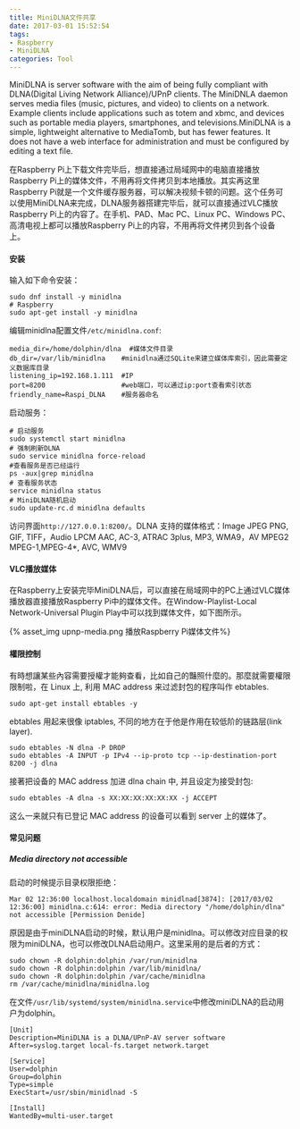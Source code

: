 ```yaml
---
title: MiniDLNA文件共享
date: 2017-03-01 15:52:54
tags:
- Raspberry
- MiniDLNA
categories: Tool
---
```


MiniDLNA is server software with the aim of being fully compliant with DLNA(Digital Living Network Alliance)/UPnP clients. The MiniDNLA daemon serves media files (music, pictures, and video) to clients on a network. Example clients include applications such as totem and xbmc, and devices such as portable media players, smartphones, and televisions.MiniDLNA is a simple, lightweight alternative to MediaTomb, but has fewer features. It does not have a web interface for administration and must be configured by editing a text file.

<!-- more -->

在Raspberry Pi上下载文件完毕后，想直接通过局域网中的电脑直接播放Raspberry Pi上的媒体文件，不用再将文件拷贝到本地播放。其实再这里Raspberry Pi就是一个文件缓存服务器，可以解决视频卡顿的问题。这个任务可以使用MiniDLNA来完成，DLNA服务器搭建完毕后，就可以直接通过VLC播放Raspberry Pi上的内容了。在手机、PAD、Mac PC、Linux PC、Windows PC、高清电视上都可以播放Raspberry Pi上的内容，不用再将文件拷贝到各个设备上。

#### 安装

输入如下命令安装：

```shell
sudo dnf install -y minidlna
# Raspberry
sudo apt-get install -y minidlna
```

编辑minidlna配置文件`/etc/minidlna.conf`:

```shell
media_dir=/home/dolphin/dlna  #媒体文件目录
db_dir=/var/lib/minidlna    #minidlna通过SQLite来建立媒体库索引，因此需要定义数据库目录
listening_ip=192.168.1.111  #IP
port=8200                   #web端口，可以通过ip:port查看索引状态
friendly_name=Raspi_DLNA    #服务器命名
```

启动服务：

```shell
# 启动服务
sudo systemctl start minidlna
# 强制刷新DLNA
sudo service minidlna force-reload
#查看服务是否已经运行
ps -aux|grep minidlna
# 查看服务状态
service minidlna status
# MiniDLNA随机启动
sudo update-rc.d minidlna defaults
```

访问界面`http://127.0.0.1:8200/`。DLNA 支持的媒体格式：Image JPEG PNG, GIF, TIFF，Audio LPCM AAC, AC-3, ATRAC 3plus, MP3, WMA9，AV MPEG2 MPEG-1,MPEG-4*, AVC, WMV9


#### VLC播放媒体

在Raspberry上安装完毕MiniDLNA后，可以直接在局域网中的PC上通过VLC媒体播放器直接播放Raspberry Pi中的媒体文件。在Window-Playlist-Local Network-Universal Plugin Play中可以找到媒体文件，如下图所示。

{% asset_img upnp-media.png 播放Raspberry Pi媒体文件%}

#### 權限控制

有時想讓某些內容需要授權才能夠查看，比如自己的豔照什麼的。那麼就需要權限限制啦，在 Linux 上, 利用 MAC address 来过滤封包的程序叫作 ebtables.

```shell
sudo apt-get install ebtables -y
```

ebtables 用起来很像 iptables, 不同的地方在于他是作用在较低阶的链路层(link layer). 

```shell
sudo ebtables -N dlna -P DROP
sudo ebtables -A INPUT -p IPv4 --ip-proto tcp --ip-destination-port 8200 -j dlna
```

接著把设备的 MAC address 加进 dlna chain 中, 并且设定为接受封包:

```
sudo ebtables -A dlna -s XX:XX:XX:XX:XX:XX -j ACCEPT
```

这么一来就只有已登记 MAC address 的设备可以看到 server 上的媒体了。

#### 常见问题

##### Media directory not accessible

启动的时候提示目录权限拒绝：

```
Mar 02 12:36:00 localhost.localdomain minidlnad[3874]: [2017/03/02 12:36:00] minidlna.c:614: error: Media directory "/home/dolphin/dlna" not accessible [Permission Denide]
```

原因是由于miniDLNA启动的时候，默认用户是minidlna。可以修改对应目录的权限为miniDLNA，也可以修改DLNA启动用户。这里采用的是后者的方式：

```shell
sudo chown -R dolphin:dolphin /var/run/minidlna
sudo chown -R dolphin:dolphin /var/lib/minidlna/
sudo chown -R dolphin:dolphin /var/cache/minidlna
rm /var/cache/minidlna/minidlna.log
```

在文件`/usr/lib/systemd/system/minidlna.service`中修改miniDLNA的启动用户为dolphin。

```shell
[Unit]
Description=MiniDLNA is a DLNA/UPnP-AV server software
After=syslog.target local-fs.target network.target

[Service]
User=dolphin
Group=dolphin
Type=simple
ExecStart=/usr/sbin/minidlnad -S

[Install]
WantedBy=multi-user.target
```
